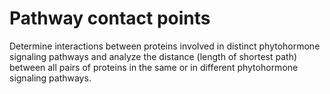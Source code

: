 # Pathway contact points

Determine interactions between proteins involved in distinct phytohormone signaling pathways and analyze the distance (length of shortest path) between all pairs of proteins in the same or in different phytohormone signaling pathways. 
